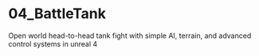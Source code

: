 # 04_BattleTank
Open world head-to-head tank fight with simple AI, terrain, and advanced control systems in unreal 4
